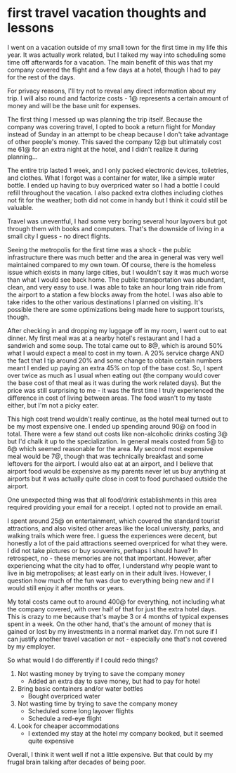 # first travel vacation thoughts and lessons

I went on a vacation outside of my small town for the first time in my life this
year. It was actually work related, but I talked my way into scheduling some
time off afterwards for a vacation. The main benefit of this was that my company
covered the flight and a few days at a hotel, though I had to pay for the rest
of the days.

For privacy reasons, I'll try not to reveal any direct information about my
trip. I will also round and factorize costs - 1@ represents a certain amount of
money and will be the base unit for expenses.

The first thing I messed up was planning the trip itself. Because the company
was covering travel, I opted to book a return flight for Monday instead of
Sunday in an attempt to be cheap because I don't take advantage of other
people's money. This saved the company 12@ but ultimately cost me 61@ for an
extra night at the hotel, and I didn't realize it during planning...

The entire trip lasted 1 week, and I only packed electronic devices, toiletries,
and clothes. What I forgot was a container for water, like a simple water
bottle. I ended up having to buy overpriced water so I had a bottle I could
refill throughout the vacation. I also packed extra clothes including clothes
not fit for the weather; both did not come in handy but I think it could still
be valuable.

Travel was uneventful, I had some very boring several hour layovers but got
through them with books and computers. That's the downside of living in a small
city I guess - no direct flights.

Seeing the metropolis for the first time was a shock - the public infrastructure
there was much better and the area in general was very well maintained compared
to my own town. Of course, there is the homeless issue which exists in many
large cities, but I wouldn't say it was much worse than what I would see back
home. The public transportation was abundant, clean, and very easy to use. I was
able to take an hour long train ride from the airport to a station a few blocks
away from the hotel. I was also able to take rides to the other various
destinations I planned on visiting. It's possible there are some optimizations
being made here to support tourists, though.

After checking in and dropping my luggage off in my room, I went out to eat
dinner. My first meal was at a nearby hotel's restaurant and I had a sandwich
and some soup. The total came out to 8@, which is around 50% what I would expect
a meal to cost in my town. A 20% service charge AND the fact that I tip around
20% and some change to obtain certain numbers meant I ended up paying an extra
45% on top of the base cost. So, I spent over twice as much as I usual when
eating out (the company would cover the base cost of that meal as it was during
the work related days). But the price was still surprising to me - it was the
first time I truly experienced the difference in cost of living between areas.
The food wasn't to my taste either, but I'm not a picky eater.

This high cost trend wouldn't really continue, as the hotel meal turned out to
be my most expensive one. I ended up spending around 90@ on food in total. There
were a few stand out costs like non-alcoholic drinks costing 3@ but I'd chalk it
up to the specialization. In general meals costed from 5@ to 6@ which seemed
reasonable for the area. My second most expensive meal would be 7@, though that
was technically breakfast and some leftovers for the airport. I would also eat
at an airport, and I believe that airport food would be expensive as my parents
never let us buy anything at airports but it was actually quite close in cost to
food purchased outside the airport.

One unexpected thing was that all food/drink establishments in this area
required providing your email for a receipt. I opted not to provide an email.

I spent around 25@ on entertainment, which covered the standard tourist
attractions, and also visited other areas like the local university, parks, and
walking trails which were free. I guess the experiences were decent, but
honestly a lot of the paid attractions seemed overpriced for what they were. I
did not take pictures or buy souvenirs, perhaps I should have? In retrospect,
no - these memories are not that important. However, after experiencing what the
city had to offer, I understand why people want to live in big metropolises; at
least early on in their adult lives. However, I question how much of the fun was
due to everything being new and if I would still enjoy it after months or years.

My total costs came out to around 400@ for everything, not including what the
company covered, with over half of that for just the extra hotel days. This is
crazy to me because that's maybe 3 or 4 months of typical expenses spent in a
week. On the other hand, that's the amount of money that is gained or lost by my
investments in a normal market day. I'm not sure if I can justify another travel
vacation or not - especially one that's not covered by my employer.

So what would I do differently if I could redo things?

1. Not wasting money by trying to save the company money
    - Added an extra day to save money, but had to pay for hotel
2. Bring basic containers and/or water bottles
    - Bought overpriced water
3. Not wasting time by trying to save the company money
    - Scheduled some long layover flights
    - Schedule a red-eye flight
4. Look for cheaper accommodations
    - I extended my stay at the hotel my company booked, but it seemed quite
      expensive

Overall, I think it went well if not a little expensive. But that could by my
frugal brain talking after decades of being poor.
